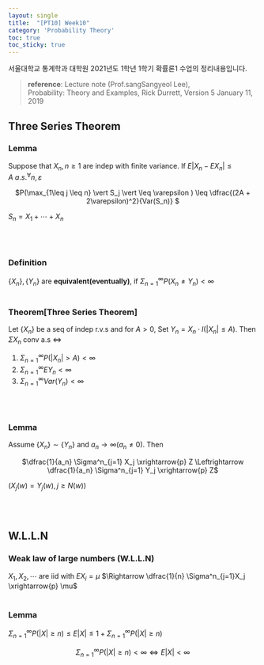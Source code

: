 ```yaml
---
layout: single
title:  "[PT10] Week10"
category: 'Probability Theory'
toc: true
toc_sticky: true
---
```



서울대학교 통계학과 대학원 2021년도 1학년 1학기 확률론1 수업의 정리내용입니다. <br/>
> **reference**: Lecture note (Prof.sangSangyeol Lee),<br/> Probability: Theory and Examples, Rick Durrett, Version 5 January 11, 2019

## Three Series Theorem

### $\textbf{Lemma}$ 
Suppose that $X_n, n\geq 1$ are indep with finite variance. If $E\vert X_n - EX_n \vert \leq A ~ a.s. ^\forall n,\varepsilon$

<center>

$P(\max_{1\leq j \leq n} \vert S_j \vert \leq \varepsilon ) \leq \dfrac{(2A + 2\varepsilon)^2}{Var(S_n)} $

</center>

$S_n = X_1 + \cdots + X_n$


<br/><br/>

### $\textbf{Definition}$ 
$\lbrace X_n \rbrace, \lbrace Y_n \rbrace$ are **equivalent(eventually)**, if $\Sigma^\infty_{n=1} P(X_n \ne Y_n) < \infty$
<br/><br/>

### $\textbf{Theorem[Three Series Theorem]}$ 
Let $\lbrace X_n \rbrace$ be a seq of indep r.v.s and for $A>0$, Set $Y_n = X_n \cdot I(\vert X_n \vert \leq A)$. Then <br/> $\Sigma X_n$ conv a.s $\Leftrightarrow$
1. $\Sigma^\infty_{n=1} P(\vert X_n \vert > A) < \infty$
2. $\Sigma^\infty_{n=1} EY_n < \infty$
3. $\Sigma^\infty_{n=1} Var(Y_n) < \infty$

<br/><br/>

### $\textbf{Lemma}$ 
Assume $\lbrace X_n \rbrace \sim \lbrace Y_n \rbrace$ and $a_n \rightarrow \infty (a_n \ne 0)$. Then 

<center>

$\dfrac{1}{a_n} \Sigma^n_{j=1} X_j \xrightarrow{p} Z \Leftrightarrow \dfrac{1}{a_n} \Sigma^n_{j=1} Y_j \xrightarrow{p} Z$

</center>

$(X_j(w) = Y_j(w), j \geq N(w))$

<br/><br/>


## W.L.L.N

### $\textbf{Weak law of large numbers (W.L.L.N)}$ 
$X_1, X_2, \cdots$ are iid with $EX_i =\mu$ $\Rightarrow \dfrac{1}{n} \Sigma^n_{j=1}X_j \xrightarrow{p} \mu$
<br/><br/>


### $\textbf{Lemma}$ 
$\Sigma^\infty_{n=1} P(\vert X \vert \geq n) \leq E\vert X \vert \leq 1 +  \Sigma^\infty_{n=1} P(\vert X \vert \geq n)$


<center>

$\Sigma^\infty_{n=1} P(\vert X \vert \geq n) < \infty \Leftrightarrow E\vert X \vert < \infty$

</center>




